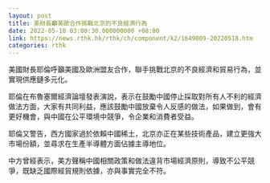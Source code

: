 ```yaml
---
layout: post
title: 美財長籲美歐合作挑戰北京的不良經濟行為
date: 2022-05-18 03:00:30.000000000 +08:00
link: https://news.rthk.hk/rthk/ch/component/k2/1649009-20220518.htm
categories: rthk
---
```


美國財長耶倫呼籲美國及歐洲盟友合作，聯手挑戰北京的不良經濟和貿易行為，並實現供應鏈多元化。

耶倫在布魯塞爾經濟論壇發表演說，表示在鼓勵中國停止採取對所有人不利的經濟做法方面，大家有共同利益，應該鼓勵中國放棄令人反感的做法，如果做到，會有更好機會，與中國在公平環境中競爭，令企業和消費者受益。

耶倫又警告，西方國家過於依賴中國稀土，北京亦正在某些技術產品，建立更強大市場份額，並尋求在生產半導體方面佔據主導地位。

中方曾經表示，美方聲稱中國相關政策和做法違背市場經濟原則，導致不公平競爭，既缺乏國際經貿規則依據，亦與事實完全不符。
